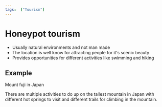 ```yaml
---
tags:  ["Tourism"]
---
```

# Honeypot tourism
- Usually natural environments and not man made
- The location is well know for attracting people for it's scenic beauty
- Provides opportunities for different activities like swimming and hiking

## Example
Mount fuji in Japan

There are multiple activities to do up on the tallest mountain in Japan with different hot springs to visit and different trails for climbing in the mountain. 